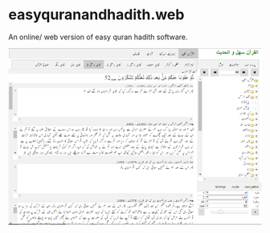 # easyquranandhadith.web
An online/ web version of easy quran hadith software.

![Image description](eqwh.png)
